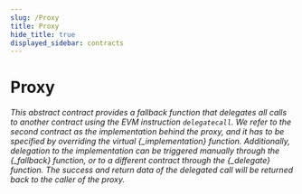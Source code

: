 ```yaml
---
slug: /Proxy
title: Proxy
hide_title: true
displayed_sidebar: contracts
---
```


# Proxy

_This abstract contract provides a fallback function that delegates all calls to another contract using the EVM instruction `delegatecall`. We refer to the second contract as the *implementation* behind the proxy, and it has to be specified by overriding the virtual {\_implementation} function. Additionally, delegation to the implementation can be triggered manually through the {\_fallback} function, or to a different contract through the {\_delegate} function. The success and return data of the delegated call will be returned back to the caller of the proxy._
